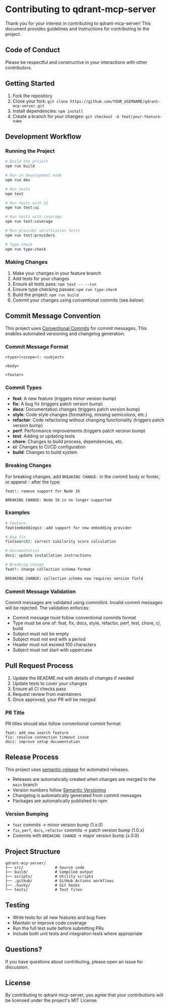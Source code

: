 # Contributing to qdrant-mcp-server

Thank you for your interest in contributing to qdrant-mcp-server! This document provides guidelines and instructions for contributing to the project.

## Code of Conduct

Please be respectful and constructive in your interactions with other contributors.

## Getting Started

1. Fork the repository
2. Clone your fork: `git clone https://github.com/YOUR_USERNAME/qdrant-mcp-server.git`
3. Install dependencies: `npm install`
4. Create a branch for your changes: `git checkout -b feat/your-feature-name`

## Development Workflow

### Running the Project

```bash
# Build the project
npm run build

# Run in development mode
npm run dev

# Run tests
npm test

# Run tests with UI
npm run test:ui

# Run tests with coverage
npm run test:coverage

# Run provider verification tests
npm run test:providers

# Type check
npm run type-check
```

### Making Changes

1. Make your changes in your feature branch
2. Add tests for your changes
3. Ensure all tests pass: `npm test -- --run`
4. Ensure type checking passes: `npm run type-check`
5. Build the project: `npm run build`
6. Commit your changes using conventional commits (see below)

## Commit Message Convention

This project uses [Conventional Commits](https://www.conventionalcommits.org/) for commit messages. This enables automated versioning and changelog generation.

### Commit Message Format

```
<type>(<scope>): <subject>

<body>

<footer>
```

### Commit Types

- **feat**: A new feature (triggers minor version bump)
- **fix**: A bug fix (triggers patch version bump)
- **docs**: Documentation changes (triggers patch version bump)
- **style**: Code style changes (formatting, missing semicolons, etc.)
- **refactor**: Code refactoring without changing functionality (triggers patch version bump)
- **perf**: Performance improvements (triggers patch version bump)
- **test**: Adding or updating tests
- **chore**: Changes to build process, dependencies, etc.
- **ci**: Changes to CI/CD configuration
- **build**: Changes to build system

### Breaking Changes

For breaking changes, add `BREAKING CHANGE:` in the commit body or footer, or append `!` after the type:

```
feat!: remove support for Node 16

BREAKING CHANGE: Node 16 is no longer supported
```

### Examples

```bash
# Feature
feat(embeddings): add support for new embedding provider

# Bug fix
fix(search): correct similarity score calculation

# Documentation
docs: update installation instructions

# Breaking change
feat!: change collection schema format

BREAKING CHANGE: collection schema now requires version field
```

### Commit Message Validation

Commit messages are validated using commitlint. Invalid commit messages will be rejected. The validation enforces:

- Commit message must follow conventional commits format
- Type must be one of: feat, fix, docs, style, refactor, perf, test, chore, ci, build
- Subject must not be empty
- Subject must not end with a period
- Header must not exceed 100 characters
- Subject must not start with uppercase

## Pull Request Process

1. Update the README.md with details of changes if needed
2. Update tests to cover your changes
3. Ensure all CI checks pass
4. Request review from maintainers
5. Once approved, your PR will be merged

### PR Title

PR titles should also follow conventional commit format:

```
feat: add new search feature
fix: resolve connection timeout issue
docs: improve setup documentation
```

## Release Process

This project uses [semantic-release](https://semantic-release.gitbook.io/) for automated releases.

- Releases are automatically created when changes are merged to the `main` branch
- Version numbers follow [Semantic Versioning](https://semver.org/)
- Changelog is automatically generated from commit messages
- Packages are automatically published to npm

### Version Bumping

- `feat` commits → minor version bump (1.x.0)
- `fix`, `perf`, `docs`, `refactor` commits → patch version bump (1.0.x)
- Commits with `BREAKING CHANGE` → major version bump (x.0.0)

## Project Structure

```
qdrant-mcp-server/
├── src/              # Source code
├── build/            # Compiled output
├── scripts/          # Utility scripts
├── .github/          # GitHub Actions workflows
├── .husky/           # Git hooks
└── tests/            # Test files
```

## Testing

- Write tests for all new features and bug fixes
- Maintain or improve code coverage
- Run the full test suite before submitting PRs
- Include both unit tests and integration tests where appropriate

## Questions?

If you have questions about contributing, please open an issue for discussion.

## License

By contributing to qdrant-mcp-server, you agree that your contributions will be licensed under the project's MIT License.
